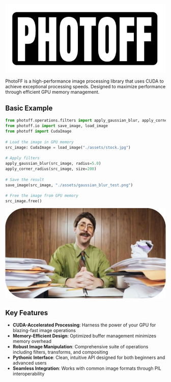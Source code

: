 ![Logo](https://raw.githubusercontent.com/offerrall/photoff/refs/heads/main/assets/logo_lib.png)

PhotoFF is a high-performance image processing library that uses CUDA to achieve exceptional processing speeds. Designed to maximize performance through efficient GPU memory management.

## Basic Example

```python
from photoff.operations.filters import apply_gaussian_blur, apply_corner_radius
from photoff.io import save_image, load_image
from photoff import CudaImage

# Load the image in GPU memory
src_image: CudaImage = load_image("./assets/stock.jpg")

# Apply filters
apply_gaussian_blur(src_image, radius=5.0)
apply_corner_radius(src_image, size=200)

# Save the result
save_image(src_image, "./assets/gaussian_blur_test.png")

# Free the image from GPU memory
src_image.free()
```

![Gaussian Blur Test](https://raw.githubusercontent.com/offerrall/photoff/refs/heads/main/assets/gaussian_blur_test.png)

## Key Features

- **CUDA-Accelerated Processing**: Harness the power of your GPU for blazing-fast image operations
- **Memory-Efficient Design**: Optimized buffer management minimizes memory overhead
- **Robust Image Manipulation**: Comprehensive suite of operations including filters, transforms, and compositing
- **Pythonic Interface**: Clean, intuitive API designed for both beginners and advanced users
- **Seamless Integration**: Works with common image formats through PIL interoperability
